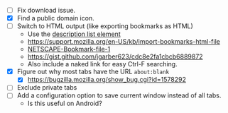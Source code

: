 - [ ] Fix download issue.
- [x] Find a public domain icon.
- [ ] Switch to HTML output (like exporting bookmarks as HTML)
    - Use the [description list element](https://developer.mozilla.org/en-US/docs/Web/HTML/Element/dl)
    - <https://support.mozilla.org/en-US/kb/import-bookmarks-html-file>
    - [NETSCAPE-Bookmark-file-1](http://fileformats.archiveteam.org/wiki/Netscape_bookmarks)
    - <https://gist.github.com/jgarber623/cdc8e2fa1cbcb6889872>
    - Also include a naked link for easy Ctrl-F searching.
- [x] Figure out why most tabs have the URL `about:blank`
  - [x] https://bugzilla.mozilla.org/show_bug.cgi?id=1578292
- [ ] Exclude private tabs
- [ ] Add a configuration option to save current window instead of all tabs.
    - Is this useful on Android?
